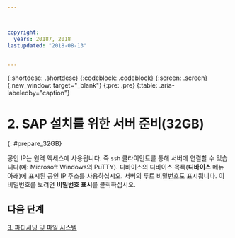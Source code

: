 ```yaml
---



copyright:
  years: 20187, 2018
lastupdated: "2018-08-13"


---
```


{:shortdesc: .shortdesc}
{:codeblock: .codeblock}
{:screen: .screen}
{:new_window: target="_blank"}
{:pre: .pre}
{:table: .aria-labeledby="caption"}

# 2. SAP 설치를 위한 서버 준비(32GB)
{: #prepare_32GB}

공인 IP는 원격 액세스에 사용됩니다. 즉 `ssh` 클라이언트를 통해 서버에 연결할 수 있습니다(예: Microsoft Windows의 PuTTY). 디바이스의 디바이스 목록(**디바이스** 메뉴 아래)에 표시된 공인 IP 주소를 사용하십시오. 서버의 루트 비밀번호도 표시됩니다. 이 비밀번호를 보려면 **비밀번호 표시**를 클릭하십시오.

## 다음 단계

 [3. 파티셔닝 및 파일 시스템](/docs/infrastructure/sap-netweaver-rhel-qrg/rhel-partition-32GB.html)
